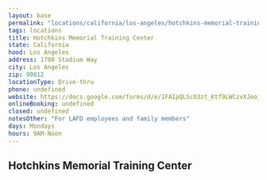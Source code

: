 ```yaml
---
layout: base
permalink: "locations/california/los-angeles/hotchkins-memorial-training-center/"
tags: locations
title: Hotchkins Memorial Training Center
state: California
hood: Los Angeles
address: 1700 Stadium Way
city: Los Angeles
zip: 90012
locationType: Drive-thru
phone: undefined
website: https://docs.google.com/forms/d/e/1FAIpQLScO3zt_Ktf9LWCzvXJeojr3QfbtSI58X969-IP4mQvcs3fC0w/viewform
onlineBooking: undefined
closed: undefined
notesOther: "For LAFD employees and family members"
days: Mondays
hours: 9AM-Noon
---
```

## Hotchkins Memorial Training Center